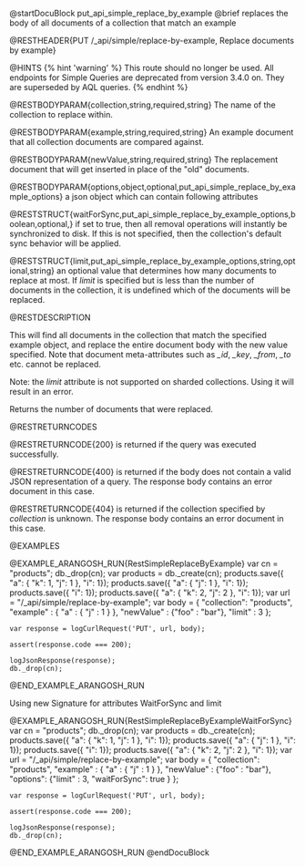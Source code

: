 @startDocuBlock put_api_simple_replace_by_example
@brief replaces the body of all documents of a collection that match an example

@RESTHEADER{PUT /_api/simple/replace-by-example, Replace documents by example}

@HINTS
{% hint 'warning' %}
This route should no longer be used.
All endpoints for Simple Queries are deprecated from version 3.4.0 on.
They are superseded by AQL queries.
{% endhint %}

@RESTBODYPARAM{collection,string,required,string}
The name of the collection to replace within.

@RESTBODYPARAM{example,string,required,string}
An example document that all collection documents are compared against.

@RESTBODYPARAM{newValue,string,required,string}
The replacement document that will get inserted in place
of the "old" documents.

@RESTBODYPARAM{options,object,optional,put_api_simple_replace_by_example_options}
a json object which can contain following attributes

@RESTSTRUCT{waitForSync,put_api_simple_replace_by_example_options,boolean,optional,}
if set to true, then all removal operations will
 instantly be synchronized to disk. If this is not specified, then the
 collection's default sync behavior will be applied.

@RESTSTRUCT{limit,put_api_simple_replace_by_example_options,string,optional,string}
an optional value that determines how many documents to
replace at most. If *limit* is specified but is less than the number
of documents in the collection, it is undefined which of the documents
will be replaced.


@RESTDESCRIPTION

This will find all documents in the collection that match the specified
example object, and replace the entire document body with the new value
specified. Note that document meta-attributes such as *_id*, *_key*,
*_from*, *_to* etc. cannot be replaced.

Note: the *limit* attribute is not supported on sharded collections.
Using it will result in an error.

Returns the number of documents that were replaced.

@RESTRETURNCODES

@RESTRETURNCODE{200}
is returned if the query was executed successfully.

@RESTRETURNCODE{400}
is returned if the body does not contain a valid JSON representation of a
query. The response body contains an error document in this case.

@RESTRETURNCODE{404}
is returned if the collection specified by *collection* is unknown.  The
response body contains an error document in this case.

@EXAMPLES

@EXAMPLE_ARANGOSH_RUN{RestSimpleReplaceByExample}
    var cn = "products";
    db._drop(cn);
    var products = db._create(cn);
    products.save({ "a": { "k": 1, "j": 1 }, "i": 1});
    products.save({ "a": { "j": 1 }, "i": 1});
    products.save({ "i": 1});
    products.save({ "a": { "k": 2, "j": 2 }, "i": 1});
    var url = "/_api/simple/replace-by-example";
    var body = {
      "collection": "products",
      "example" : { "a" : { "j" : 1 } },
      "newValue" : {"foo" : "bar"},
      "limit" : 3
    };

    var response = logCurlRequest('PUT', url, body);

    assert(response.code === 200);

    logJsonResponse(response);
    db._drop(cn);
@END_EXAMPLE_ARANGOSH_RUN

Using new Signature for attributes WaitForSync and limit

@EXAMPLE_ARANGOSH_RUN{RestSimpleReplaceByExampleWaitForSync}
    var cn = "products";
    db._drop(cn);
    var products = db._create(cn);
    products.save({ "a": { "k": 1, "j": 1 }, "i": 1});
    products.save({ "a": { "j": 1 }, "i": 1});
    products.save({ "i": 1});
    products.save({ "a": { "k": 2, "j": 2 }, "i": 1});
    var url = "/_api/simple/replace-by-example";
    var body = {
      "collection": "products",
      "example" : { "a" : { "j" : 1 } },
      "newValue" : {"foo" : "bar"},
      "options": {"limit" : 3,  "waitForSync": true  }
    };

    var response = logCurlRequest('PUT', url, body);

    assert(response.code === 200);

    logJsonResponse(response);
    db._drop(cn);
@END_EXAMPLE_ARANGOSH_RUN
@endDocuBlock

